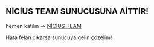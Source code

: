 **NİCİUS TEAM SUNUCUSUNA AİTTİR!**
-------------------------------------------------------
hemen katılın => [NİCİUS TEAM](https://discord.gg/TvZ4cA7)


Hata felan çıkarsa sunucuya gelin çözelim!
